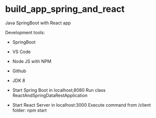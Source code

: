 # build_app_spring_and_react
Java SpringBoot with React app

Development tools: 
- SpringBoot
- VS Code 
- Node JS with NPM
- Github
- JDK 8

- Start Spring Boot in localhost;8080
Run class ReactAndSpringDataRestApplication

- Start React Server in localhost:3000
Execute command from /client folder: npm start

